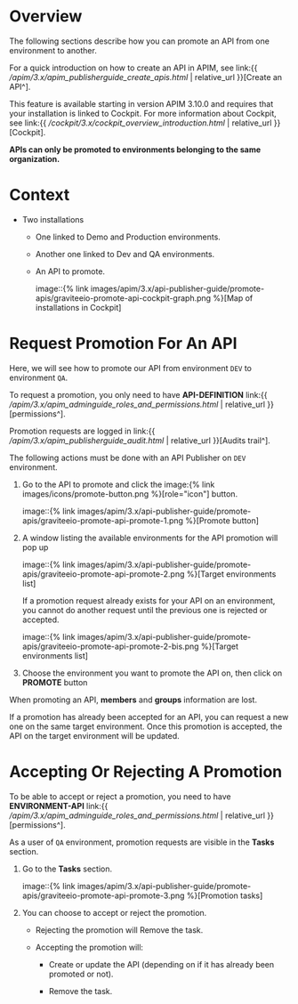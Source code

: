 # Overview

The following sections describe how you can promote an API from one
environment to another.

For a quick introduction on how to create an API in APIM, see link:{{
*/apim/3.x/apim\_publisherguide\_create\_apis.html* | relative\_url
}}\[Create an API^\].

This feature is available starting in version APIM 3.10.0 and requires
that your installation is linked to Cockpit. For more information about
Cockpit, see link:{{ */cockpit/3.x/cockpit\_overview\_introduction.html*
| relative\_url }}\[Cockpit\].

**APIs can only be promoted to environments belonging to the same
organization.**

# Context

-   Two installations

    -   One linked to Demo and Production environments.

    -   Another one linked to Dev and QA environments.

    -   An API to promote.

        image::{% link
        images/apim/3.x/api-publisher-guide/promote-apis/graviteeio-promote-api-cockpit-graph.png
        %}\[Map of installations in Cockpit\]

# Request Promotion For An API

Here, we will see how to promote our API from environment `DEV` to
environment `QA`.

To request a promotion, you only need to have **API-DEFINITION** link:{{
*/apim/3.x/apim\_adminguide\_roles\_and\_permissions.html* |
relative\_url }}\[permissions^\].

Promotion requests are logged in link:{{
*/apim/3.x/apim\_publisherguide\_audit.html* | relative\_url }}\[Audits
trail^\].

The following actions must be done with an API Publisher on `DEV`
environment.

1.  Go to the API to promote and click the image:{% link
    images/icons/promote-button.png %}\[role="icon"\] button.

    image::{% link
    images/apim/3.x/api-publisher-guide/promote-apis/graviteeio-promote-api-promote-1.png
    %}\[Promote button\]

2.  A window listing the available environments for the API promotion
    will pop up

    image::{% link
    images/apim/3.x/api-publisher-guide/promote-apis/graviteeio-promote-api-promote-2.png
    %}\[Target environments list\]

    If a promotion request already exists for your API on an
    environment, you cannot do another request until the previous one is
    rejected or accepted.

    image::{% link
    images/apim/3.x/api-publisher-guide/promote-apis/graviteeio-promote-api-promote-2-bis.png
    %}\[Target environments list\]

3.  Choose the environment you want to promote the API on, then click on
    **PROMOTE** button

When promoting an API, **members** and **groups** information are lost.

If a promotion has already been accepted for an API, you can request a
new one on the same target environment. Once this promotion is accepted,
the API on the target environment will be updated.

# Accepting Or Rejecting A Promotion

To be able to accept or reject a promotion, you need to have
**ENVIRONMENT-API** link:{{
*/apim/3.x/apim\_adminguide\_roles\_and\_permissions.html* |
relative\_url }}\[permissions^\].

As a user of `QA` environment, promotion requests are visible in the
**Tasks** section.

1.  Go to the **Tasks** section.

    image::{% link
    images/apim/3.x/api-publisher-guide/promote-apis/graviteeio-promote-api-promote-3.png
    %}\[Promotion tasks\]

2.  You can choose to accept or reject the promotion.

    -   Rejecting the promotion will Remove the task.

    -   Accepting the promotion will:

        -   Create or update the API (depending on if it has already
            been promoted or not).

        -   Remove the task.
